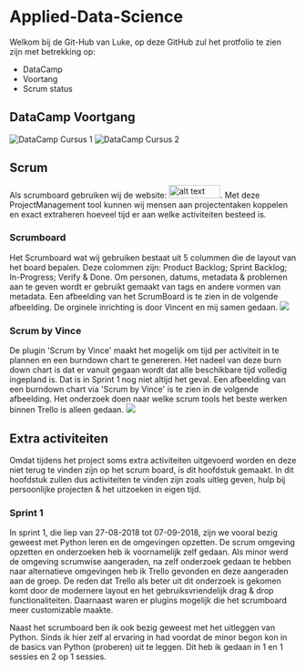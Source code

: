 # Applied-Data-Science
Welkom bij de Git-Hub van Luke, 
op deze GitHub zul het protfolio te zien zijn met betrekking op: 
- DataCamp 
- Voortang
- Scrum status

## DataCamp Voortgang
![DataCamp Cursus 1](https://i.imgur.com/Jl8dBMc.png)
![DataCamp Cursus 2](https://i.imgur.com/yBD6jCA.png)

## Scrum
Als scrumboard gebruiken wij de website: <img src="https://wac-cdn.atlassian.com/dam/jcr:d6a89d75-bad0-46f3-88aa-406542eb6cb5/trello-logo-blue-flat.png" alt="alt text" width="90" height="23">. Met deze ProjectManagement tool kunnen wij mensen aan projectentaken koppelen en exact extraheren hoeveel tijd er aan welke activiteiten besteed is.

### Scrumboard
Het Scrumboard wat wij gebruiken bestaat uit 5 colummen die de layout van het board bepalen. Deze colommen zijn: Product Backlog; Sprint Backlog; In-Progress; Verify & Done. Om personen, datums, metadata & problemen aan te geven wordt er gebruikt gemaakt van tags en andere vormen van metadata. Een afbeelding van het ScrumBoard is te zien in de volgende afbeelding.
De orginele inrichting is door Vincent en mij samen gedaan.
![](https://i.imgur.com/esxJqQl.jpg)

### Scrum by Vince
De plugin 'Scrum by Vince' maakt het mogelijk om tijd per activiteit in te plannen en een burndown chart te genereren. Het nadeel van deze burn down chart is dat er vanuit gegaan wordt dat alle beschikbare tijd volledig ingepland is. Dat is in Sprint 1 nog niet altijd het geval. Een afbeelding van een burndown chart via 'Scrum by Vince' is te zien in de volgende afbeelding.
Het onderzoek doen naar welke scrum tools het beste werken binnen Trello is alleen gedaan.
![](https://i.imgur.com/dgbcFtg.png)

## Extra activiteiten
Omdat tijdens het project soms extra activiteiten uitgevoerd worden en deze niet terug te vinden zijn op het scrum board, is dit hoofdstuk gemaakt. In dit hoofdstuk zullen dus activiteiten te vinden zijn zoals uitleg geven, hulp bij persoonlijke projecten & het uitzoeken in eigen tijd.

### Sprint 1
In sprint 1, die liep van 27-08-2018 tot 07-09-2018, zijn we vooral bezig geweest met Python leren en de omgevingen opzetten. De scrum omgeving opzetten en onderzoeken heb ik voornamelijk zelf gedaan. Als minor werd de omgeving scrumwise aangeraden, na zelf onderzoek gedaan te hebben naar alternatieve omgevingen heb ik Trello gevonden en deze aangeraden aan de groep. De reden dat Trello als beter uit dit onderzoek is gekomen komt door de modernere layout en het gebruiksvriendelijk drag & drop functionaliteiten. Daarnaast waren er plugins mogelijk die het scrumboard meer customizable maakte.

Naast het scrumboard ben ik ook bezig geweest met het uitleggen van Python. Sinds ik hier zelf al ervaring in had voordat de minor begon kon in de basics van Python (proberen) uit te leggen. Dit heb ik gedaan in 1 en 1 sessies en 2 op 1 sessies.
